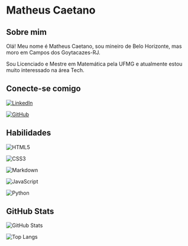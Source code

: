 
# Matheus Caetano
## Sobre mim

Olá! Meu nome é Matheus Caetano, sou mineiro de Belo Horizonte, mas moro em Campos dos Goytacazes-RJ.

Sou Licenciado e Mestre em Matemática pela UFMG e atualmente estou muito interessado na área Tech.
## Conecte-se comigo

[![LinkedIn](https://img.shields.io/badge/LinkedIn-0077B5?style=for-the-badge&logo=linkedin&logoColor=white)](https://www.linkedin.com/in/matheusjohnnycaetano/) 

[![GitHub](https://img.shields.io/badge/GitHub-100000?style=for-the-badge&logo=github&logoColor=white)](https://github.com/CaetanoMath)

## Habilidades

![HTML5](https://img.shields.io/badge/HTML5-E34F26?style=for-the-badge&logo=html5&logoColor=white)

![CSS3](https://img.shields.io/badge/CSS3-1572B6?style=for-the-badge&logo=css3&logoColor=white)

 ![Markdown](https://img.shields.io/badge/Markdown-000?style=for-the-badge&logo=markdown)

 ![JavaScript](https://img.shields.io/badge/JavaScript-F7DF1E?style=for-the-badge&logo=javascript&logoColor=black)

 ![Python](https://img.shields.io/badge/python-3670A0?style=for-the-badge&logo=python&logoColor=ffdd54)

## GitHub Stats

 ![GitHub Stats](https://github-readme-stats.vercel.app/api?username=CaetanoMath&theme=transparent&bg_color=000&border_color=30A3DC&show_icons=true&icon_color=30A3DC&title_color=E94D5F&text_color=FFF)

![Top Langs](https://github-readme-stats-git-masterrstaa-rickstaa.vercel.app/api/top-langs/?username=CaetanoMath&layout=compact&bg_color=000&border_color=30A3DC&title_color=E94D5F&text_color=FFF)
